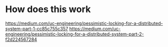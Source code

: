 # How does this work
https://medium.com/uc-engineering/pessimistic-locking-for-a-distributed-system-part-1-cc85c755c357
https://medium.com/uc-engineering/pessimistic-locking-for-a-distributed-system-part-2-f2d224567284
